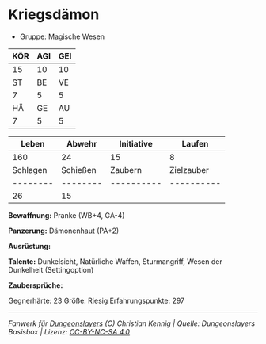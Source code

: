 # Kriegsdämon  
- Gruppe: Magische Wesen  

| KÖR | AGI | GEI |  
| --- | --- | --- |  
| 15  | 10  | 10  |
| ST  | BE  | VE  |  
| 7   | 5   | 5   |
| HÄ  | GE  | AU  |  
| 7   | 5   | 5   |


| Leben    | Abwehr   | Initiative | Laufen     |
| -------- | -------- | ---------- | ---------- |
| 160      | 24       | 15         | 8          |
| Schlagen | Schießen | Zaubern    | Zielzauber |
| -------- | -------- | ---------- | ---------- |
| 26       | 15       |            |            |

**Bewaffnung:**
Pranke (WB+4, GA-4)

**Panzerung:**
Dämonenhaut (PA+2)

**Ausrüstung:**


**Talente:**
Dunkelsicht, Natürliche Waffen, Sturmangriff, Wesen der Dunkelheit (Settingoption)

**Zaubersprüche:**


Gegnerhärte: 23
Größe: Riesig
Erfahrungspunkte: 297



___
*Fanwerk für [Dungeonslayers](https://www.dungeonslayers.net/) (C) Christian Kennig | Quelle: Dungeonslayers Basisbox | Lizenz: [CC-BY-NC-SA 4.0](https://creativecommons.org/licenses/by-nc-sa/4.0/deed.de)*
